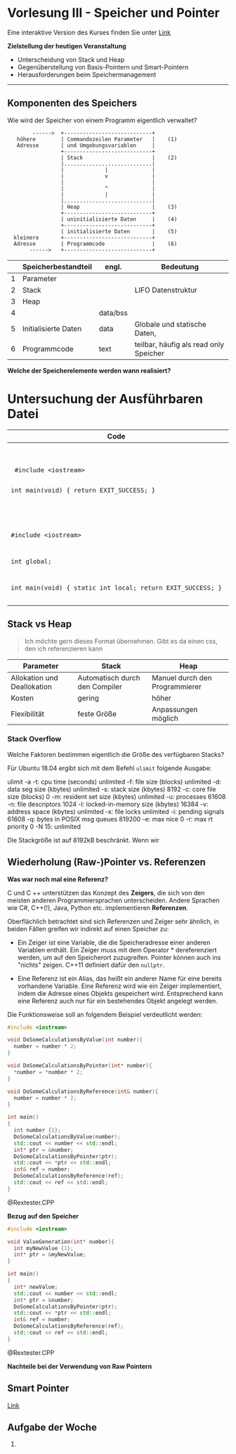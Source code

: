 <!--

author:   Sebastian Zug & Georg Jäger
email:    sebastian.zug@informatik.tu-freiberg.de & Georg.Jaeger@informatik.tu-freiberg.de
version:  0.0.1
language: de
narrator: Deutsch Female

import: https://raw.githubusercontent.com/LiaTemplates/Rextester/master/README.md

-->

# Vorlesung III - Speicher und Pointer

Eine interaktive Version des Kurses finden Sie unter [Link](https://liascript.github.io/course/?https://raw.githubusercontent.com/SebastianZug/SoftwareprojektRobotik/master/02_SpeicherUndPointer.md#1)

**Zielstellung der heutigen Veranstaltung**

+ Unterscheidung von Stack und Heap
+ Gegenüberstellung von Basis-Pointern und Smart-Pointern
+ Herausforderungen beim Speichermanagement

--------------------------------------------------------------------------------

## Komponenten des Speichers

Wie wird der Speicher von einem Programm eigentlich verwaltet?

<!--
style="width: 70%; max-width: 860px; display: block; margin-left: auto; margin-right: auto;"
-->
````ascii
        ------>  +----------------------------+
   höhere        | Commandozeilen Parameter   |    (1)
   Adresse       | und Umgebungsvariablen     |
                 +----------------------------+
                 | Stack                      |    (2)
                 |............................|
                 |             |              |
                 |             v              |
                 |                            |
                 |             ^              |
                 |             |              |
                 |............................|
                 | Heap                       |    (3)
                 +----------------------------+
                 | uninitialisierte Daten     |    (4)
                 +----------------------------+
                 | initialisierte Daten       |    (5)
  kleinere       +----------------------------+
  Adresse        | Programmcode               |    (6)
       ------>   +----------------------------+                              
````

|     | Speicherbestandteil  | engl.    | Bedeutung                              |
| --- | -------------------- | -------- | -------------------------------------- |
| 1   | Parameter            |          |                                        |
| 2   | Stack                |          | LIFO Datenstruktur                     |
| 3   | Heap                 |          |                                        |
| 4   |                      | data/bss |                                        |
| 5   | Initialisierte Daten | data     | Globale und statische Daten,           |
| 6   | Programmcode         | text     | teilbar, häufig als read only Speicher |


**Welche der Speicherelemente werden wann realisiert?**

# Untersuchung der Ausführbaren Datei

<table class="lia-inline lia-table">
    <thead class="lia-inline lia-table-head">
        <tr>
          <th>Code</th>
          <th>text</th>
          <th>data</th>
          <th>bss</th>
          <th>dec</th>
          <th>Bemerkung</th>
        </tr>
    </thead>
        <tr class="lia-inline lia-table-row">
          <td>
          <code><pre 	style = "Lucida Console; font-size: 14px;font-style: normal; "> #include &lt;iostream&gt;

 int main(void)
 {
     return EXIT_SUCCESS;
 } </pre></code></td>
          <td>1918</td>
          <td>640</td>
          <td style = "color: red;">8/4</td>
          <td>2566</td>
          <td>bss hängt von der Compiler-Konfiguation ab. Mit `-m32` entsteht eine lediglich 4Byte große, nicht initialisierte Variable </td>
        </tr>
        <tr class="lia-inline lia-table-row">
          <td>
          <code><pre 	style = "Lucida Console; font-size: 14px;font-style: normal; "> #include &lt;iostream&gt;

 int global;

 int main(void)
 {
    static int local;
    return EXIT_SUCCESS;
 } </pre></code></td>
          <td>1918</td>
          <td>640</td>
          <td style = "color: red;">16</td>
          <td>2566</td>
          <td> Rückgabewert, global, local = 3 x 4 Byte </td>
        </tr>
</table>


## Stack vs Heap

> Ich möchte gern dieses Format übernehmen. Gibt es da einen css, den ich referenzieren kann

| Parameter                   | Stack                          | Heap                           |
| --------------------------- | ------------------------------ | ------------------------------ |
| Allokation und Deallokation | Automatisch durch den Compiler | Manuel durch den Programmierer |
| Kosten                      | gering                         | höher                          |
| Flexibilität                | feste Größe                    | Anpassungen möglich                                |


### Stack Overflow

Welche Faktoren bestimmen eigentlich die Größe des verfügbaren Stacks?


Für Ubuntu 18.04 ergibt sich mit dem Befehl `ulimit` folgende Ausgabe:

ulimit -a
-t: cpu time (seconds)              unlimited
-f: file size (blocks)              unlimited
-d: data seg size (kbytes)          unlimited
-s: stack size (kbytes)             8192
-c: core file size (blocks)         0
-m: resident set size (kbytes)      unlimited
-u: processes                       61608
-n: file descriptors                1024
-l: locked-in-memory size (kbytes)  16384
-v: address space (kbytes)          unlimited
-x: file locks                      unlimited
-i: pending signals                 61608
-q: bytes in POSIX msg queues       819200
-e: max nice                        0
-r: max rt priority                 0
-N 15:                              unlimited

Die Stackgröße ist auf 8192kB beschränkt. Wenn wir


## Wiederholung (Raw-)Pointer vs. Referenzen

**Was war noch mal eine Referenz?**

C und C ++ unterstützen das Konzept des **Zeigers**, die sich von den meisten anderen Programmiersprachen unterscheiden. Andere Sprachen wie C#, C++(!), Java, Python etc. implementieren **Referenzen**.

Oberflächlich betrachtet sind sich Referenzen und Zeiger sehr ähnlich, in beiden
Fällen greifen wir indirekt auf einen Speicher zu:

+ Ein Zeiger ist eine Variable, die die Speicheradresse einer anderen Variablen enthält. Ein Zeiger muss mit dem Operator \* dereferenziert werden, um auf den Speicherort zuzugreifen. Pointer können auch ins "nichts" zeigen. C++11 definiert dafür den `nullptr`.

+ Eine Referenz ist ein Alias, das heißt ein anderer Name für eine bereits vorhandene Variable. Eine Referenz wird wie ein Zeiger implementiert, indem die Adresse eines Objekts gespeichert wird. Entsprechend kann eine Referenz auch nur für ein bestehendes Objekt angelegt werden.

Die Funktionsweise soll an folgendem Beispiel verdeutlicht werden:

```cpp                     Constructor.cpp
#include <iostream>

void DoSomeCalculationsByValue(int number){
  number = number * 2;
}

void DoSomeCalculationsByPointer(int* number){
  *number = *number * 2;
}

void DoSomeCalculationsByReference(int& number){
  number = number * 2;
}

int main()
{
  int number {1};
  DoSomeCalculationsByValue(number);
  std::cout << number << std::endl;
  int* ptr = &number;
  DoSomeCalculationsByPointer(ptr);  
  std::cout << *ptr << std::endl;
  int& ref = number;
  DoSomeCalculationsByReference(ref);
  std::cout << ref << std::endl;
}
```
@Rextester.CPP

**Bezug auf den Speicher**

```cpp                     Constructor.cpp
#include <iostream>

void ValueGeneration(int* number){
  int myNewValue {1};
  int* ptr = &myNewValue;
}

int main()
{
  int* newValue;
  std::cout << number << std::endl;
  int* ptr = &number;
  DoSomeCalculationsByPointer(ptr);  
  std::cout << *ptr << std::endl;
  int& ref = number;
  DoSomeCalculationsByReference(ref);
  std::cout << ref << std::endl;
}
```
@Rextester.CPP


**Nachteile bei der Verwendung von Raw Pointern**




## Smart Pointer
<!--
  comment: SelfDesignedUniquePointer.cpp
  ..............................................................................
  1. Kurzer Wechsel auf den Stack
  2. Neue Klasse AutomaticDeconstructor
     ```cpp
      Bla fasel
     ```
-->

[Link](http://pythontutor.com/cpp.html#code=%23include%20%3Ciostream%3E%0A%0Aclass%20myClass%0A%7B%0A%20public%3A%20%0A%20%20int%20data%5B5%5D%3B%0A%20%20myClass%28%29%7B%0A%20%20%20%20std%3A%3Acout%20%3C%3C%20%22Instance%20generated%22%20%3C%3C%20std%3A%3Aendl%3B%20%20%0A%20%20%7D%20%0A%20%20~myClass%28%29%7B%0A%20%20%20%20std%3A%3Acout%20%3C%3C%20%22Instance%20deleted%22%20%3C%3C%20std%3A%3Aendl%3B%0A%20%20%7D%0A%7D%3B%0A%0Aint%20main%28%29%20%7B%0A%20%20%7B%0A%20%20%20%20myClass*%20ptr%20%3D%20new%20myClass%28%29%3B%20%20%0A%20%20%7D%0A%20%20return%200%3B%0A%7D&curInstr=6&mode=display&origin=opt-frontend.js&py=cpp&rawInputLstJSON=%5B%5D)


## Aufgabe der Woche

1.
